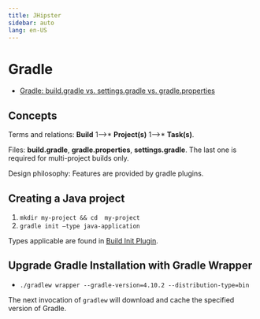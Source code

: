 ```yaml
---
title: JHipster
sidebar: auto
lang: en-US
---
```

# Gradle

* [Gradle: build.gradle vs. settings.gradle vs. gradle.properties](https://www.baeldung.com/gradle-build-settings-properties)

## Concepts

Terms and relations: **Build** 1&#10230;* **Project(s)** 1&#10230;* **Task(s)**.

Files: **build.gradle**, **gradle.properties**, **settings.gradle**. The last one is required for multi-project builds only.

Design philosophy: Features are provided by gradle plugins.

## Creating a Java project

1. `mkdir my-project && cd  my-project`
1. `gradle init –type java-application`

Types applicable are found in [Build Init Plugin](https://docs.gradle.org/current/userguide/build_init_plugin.html).

## Upgrade Gradle Installation with Gradle Wrapper

* `./gradlew wrapper --gradle-version=4.10.2 --distribution-type=bin`
  
The next invocation of `gradlew` will download and cache the specified version of Gradle.
